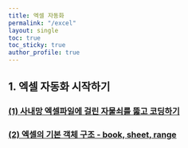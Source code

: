 ```yaml
---
title: 엑셀 자동화
permalink: "/excel"
layout: single
toc: true
toc_sticky: true
author_profile: true
---
```


## 1. 엑셀 자동화 시작하기 

### [(1) 사내망 엑셀파일에 걸린 자물쇠를 뚫고 코딩하기](/excel/excel1)
### [(2) 엑셀의 기본 객체 구조 - book, sheet, range](/excel/excel2)
